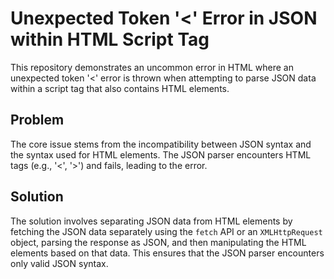# Unexpected Token '<' Error in JSON within HTML Script Tag
This repository demonstrates an uncommon error in HTML where an unexpected token '<' error is thrown when attempting to parse JSON data within a script tag that also contains HTML elements.

## Problem
The core issue stems from the incompatibility between JSON syntax and the syntax used for HTML elements. The JSON parser encounters HTML tags (e.g., '<', '>') and fails, leading to the error.

## Solution
The solution involves separating JSON data from HTML elements by fetching the JSON data separately using the `fetch` API or an `XMLHttpRequest` object, parsing the response as JSON, and then manipulating the HTML elements based on that data. This ensures that the JSON parser encounters only valid JSON syntax.